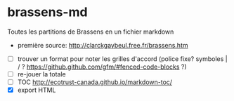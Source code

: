 # brassens-md
Toutes les partitions de Brassens en un fichier markdown

* première source: http://clarckgaybeul.free.fr/brassens.htm
* [ ] trouver un format pour noter les grilles d'accord (police fixe? symboles | / ? https://github.github.com/gfm/#fenced-code-blocks ?)
* [ ] re-jouer la totale
* [ ] TOC http://ecotrust-canada.github.io/markdown-toc/
* [x] export HTML
